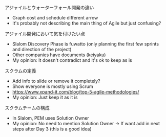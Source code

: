 アジャイルとウォーターフォール開発の違い​
- Graph cost and schedule different arrow
- It's probably not describing the main thing of Agile but just confusing?

アジャイル開発において気を付けたい点​
- Slalom Discovery Phase is fuwatto (only planning the first few sprints and direction of the project)
- Other companies have documents (keiyaku)
- My opinion: It doesn't contradict and it's ok to keep as is

スクラムの定義​
- Add info to slide or remove it completely?
- Show everyone is mostly using Scrum
- https://www.xpand-it.com/blog/top-5-agile-methodologies/
- My opinion: Just keep it as it is

スクラムチームの構成  ​
- In Slalom, PEM uses Solution Owner
- My opinion: No need to mention Solution Owner -> If want add in next steps after Day 3 (this is a good idea)


<!--stackedit_data:
eyJoaXN0b3J5IjpbMTM2NDQyMzU1OSwtMTkyOTY4NjgwNSw4OT
c2NDEyMTEsLTIwODg3NDY2MTJdfQ==
-->